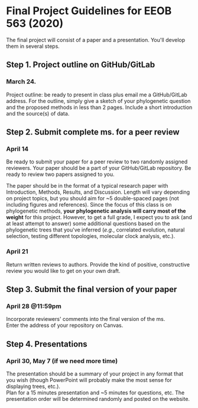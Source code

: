 # Final Project Guidelines for EEOB 563 (2020)

The final project will consist of a paper and a presentation. You'll develop them in several steps.

## Step 1. Project outline on GitHub/GitLab
### March 24.
Project outline: be ready to present in class plus email me a GitHub/GitLab address. 
For the outline, simply give a sketch of your phylogenetic question and the proposed 
methods in less than 2 pages. Include a short introduction and the source(s) of data.

## Step 2. Submit complete ms. for a peer review
### April 14

Be ready to submit your paper for a peer review to two randomly assigned reviewers. 
Your paper should be a part of your GitHub/GitLab repository. Be ready to review 
two papers assigned to you.

The paper should be in the format of a typical research paper with Introduction, 
Methods, Results, and Discussion.  Length will vary depending on project topics, but 
you should aim for ~5 double-spaced pages (not including figures 
and references).  Since the focus of this class is on phylogenetic methods, **your 
phylogenetic analysis will carry most of the weight** for this project. However, to get a 
full grade, I expect you to ask (and at least attempt to answer) some additional questions based on 
the phylogenetic trees that you've inferred (_e.g._, correlated evolution, natural selection,
testing different topologies, molecular clock analysis, etc.).

### April 21
Return written reviews to authors. Provide the kind of positive, constructive review 
you would like to get on your own draft.

## Step 3. Submit the final version of your paper
### April 28 @11:59pm
Incorporate reviewers' comments into the final version of the ms.  
Enter the address of your repository on Canvas.

## Step 4. Presentations
### April 30, May 7 (if we need more time)
The presentation should be a summary of your project in any format that you wish 
(though PowerPoint will probably make the most sense for displaying trees, etc.).  
Plan for a 15 minutes presentation and ~5 minutes for questions, etc. 
The presentation order will be determined randomly and posted on the website.  
